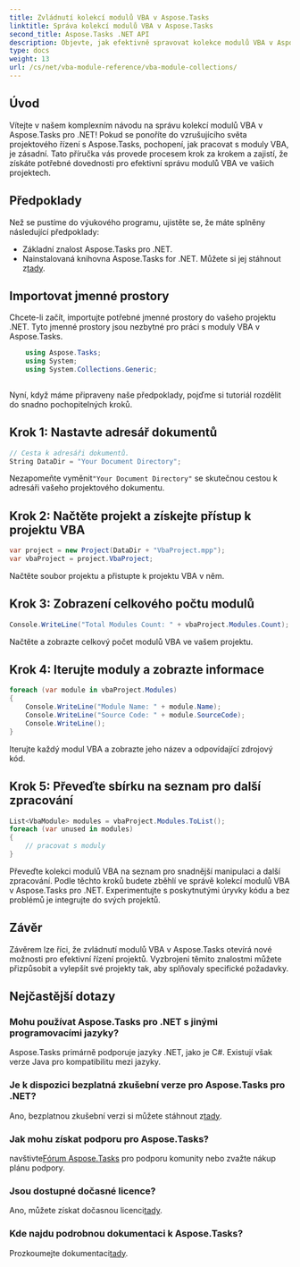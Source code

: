 ```yaml
---
title: Zvládnutí kolekcí modulů VBA v Aspose.Tasks
linktitle: Správa kolekcí modulů VBA v Aspose.Tasks
second_title: Aspose.Tasks .NET API
description: Objevte, jak efektivně spravovat kolekce modulů VBA v Aspose.Tasks pro .NET. Průvodce krok za krokem pro bezproblémovou integraci do vašich projektů.
type: docs
weight: 13
url: /cs/net/vba-module-reference/vba-module-collections/
---
```

## Úvod
Vítejte v našem komplexním návodu na správu kolekcí modulů VBA v Aspose.Tasks pro .NET! Pokud se ponoříte do vzrušujícího světa projektového řízení s Aspose.Tasks, pochopení, jak pracovat s moduly VBA, je zásadní. Tato příručka vás provede procesem krok za krokem a zajistí, že získáte potřebné dovednosti pro efektivní správu modulů VBA ve vašich projektech.
## Předpoklady
Než se pustíme do výukového programu, ujistěte se, že máte splněny následující předpoklady:
- Základní znalost Aspose.Tasks pro .NET.
-  Nainstalovaná knihovna Aspose.Tasks for .NET. Můžete si jej stáhnout z[tady](https://releases.aspose.com/tasks/net/).
## Importovat jmenné prostory
Chcete-li začít, importujte potřebné jmenné prostory do vašeho projektu .NET. Tyto jmenné prostory jsou nezbytné pro práci s moduly VBA v Aspose.Tasks.
```csharp
    using Aspose.Tasks;
    using System;
    using System.Collections.Generic;
    
```
Nyní, když máme připraveny naše předpoklady, pojďme si tutoriál rozdělit do snadno pochopitelných kroků.
## Krok 1: Nastavte adresář dokumentů
```csharp
// Cesta k adresáři dokumentů.
String DataDir = "Your Document Directory";
```
 Nezapomeňte vyměnit`"Your Document Directory"` se skutečnou cestou k adresáři vašeho projektového dokumentu.
## Krok 2: Načtěte projekt a získejte přístup k projektu VBA
```csharp
var project = new Project(DataDir + "VbaProject.mpp");
var vbaProject = project.VbaProject;
```
Načtěte soubor projektu a přistupte k projektu VBA v něm.
## Krok 3: Zobrazení celkového počtu modulů
```csharp
Console.WriteLine("Total Modules Count: " + vbaProject.Modules.Count);
```
Načtěte a zobrazte celkový počet modulů VBA ve vašem projektu.
## Krok 4: Iterujte moduly a zobrazte informace
```csharp
foreach (var module in vbaProject.Modules)
{
    Console.WriteLine("Module Name: " + module.Name);
    Console.WriteLine("Source Code: " + module.SourceCode);
    Console.WriteLine();
}
```
Iterujte každý modul VBA a zobrazte jeho název a odpovídající zdrojový kód.
## Krok 5: Převeďte sbírku na seznam pro další zpracování
```csharp
List<VbaModule> modules = vbaProject.Modules.ToList();
foreach (var unused in modules)
{
    // pracovat s moduly
}
```
Převeďte kolekci modulů VBA na seznam pro snadnější manipulaci a další zpracování.
Podle těchto kroků budete zběhlí ve správě kolekcí modulů VBA v Aspose.Tasks pro .NET. Experimentujte s poskytnutými úryvky kódu a bez problémů je integrujte do svých projektů.
## Závěr
Závěrem lze říci, že zvládnutí modulů VBA v Aspose.Tasks otevírá nové možnosti pro efektivní řízení projektů. Vyzbrojeni těmito znalostmi můžete přizpůsobit a vylepšit své projekty tak, aby splňovaly specifické požadavky.
## Nejčastější dotazy
### Mohu používat Aspose.Tasks pro .NET s jinými programovacími jazyky?
Aspose.Tasks primárně podporuje jazyky .NET, jako je C#. Existují však verze Java pro kompatibilitu mezi jazyky.
### Je k dispozici bezplatná zkušební verze pro Aspose.Tasks pro .NET?
Ano, bezplatnou zkušební verzi si můžete stáhnout z[tady](https://releases.aspose.com/).
### Jak mohu získat podporu pro Aspose.Tasks?
 navštivte[Fórum Aspose.Tasks](https://forum.aspose.com/c/tasks/15) pro podporu komunity nebo zvažte nákup plánu podpory.
### Jsou dostupné dočasné licence?
 Ano, můžete získat dočasnou licenci[tady](https://purchase.aspose.com/temporary-license/).
### Kde najdu podrobnou dokumentaci k Aspose.Tasks?
 Prozkoumejte dokumentaci[tady](https://reference.aspose.com/tasks/net/).